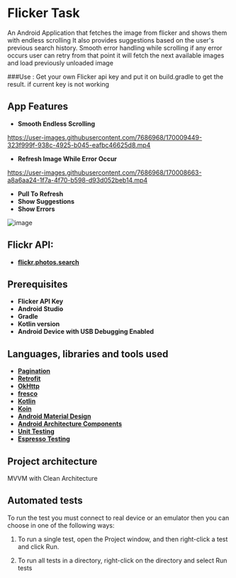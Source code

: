 # Flicker Task
An Android Application that fetches the image from flicker and shows them with endless scrolling 
It also provides suggestions based on the user's previous search history.
Smooth error handling while scrolling if any error occurs user can retry from that point it will fetch the next available images and load previously unloaded image

###Use : Get your own Flicker api key and put it on  build.gradle to get the result. if current key is not working

## App Features 
* __Smooth Endless Scrolling__

https://user-images.githubusercontent.com/7686968/170009449-323f999f-938c-4925-b045-eafbc46625d8.mp4

* __Refresh Image While Error Occur__

https://user-images.githubusercontent.com/7686968/170008663-a8a6aa24-1f7a-4f70-b598-d93d052beb14.mp4


* __Pull To Refresh__
* __Show Suggestions__
* __Show Errors__

![image](https://user-images.githubusercontent.com/7686968/170081063-09f4bed9-5782-4aa9-b137-77e79399194b.png)


## Flickr API:
* __[flickr.photos.search](https://www.flickr.com/services/api/flickr.photos.search.html)__

## Prerequisites
* __Flicker API Key__
* __Android Studio__
* __Gradle__
* __Kotlin version__
* __Android Device with USB Debugging Enabled__


## Languages, libraries and tools used
* __[Pagination](https://developer.android.com/topic/libraries/architecture/paging/v3-overview)__
* __[Retrofit](https://github.com/square/retrofit)__
* __[OkHttp](https://square.github.io/okhttp/)__
* __[fresco](https://github.com/facebook/fresco)__
* __[Kotlin](https://developer.android.com/kotlin)__
* __[Koin](https://github.com/InsertKoinIO/koin)__
* __[Android Material Design](https://material.io/components/)__
* __[Android Architecture Components](https://developer.android.com/topic/libraries/architecture/index.html)__
* __[Unit Testing](https://developer.android.com/training/testing/local-tests)__
* __[Espresso Testing](http://developer.android.com/training/testing/espresso)__

## Project architecture
MVVM with Clean Architecture

## Automated tests
To run the test you must connect to real device or an emulator then you can choose in one of the following ways:

1. To run a single test, open the Project window, and then right-click a test and click Run.

2. To run all tests in a directory, right-click on the directory and select Run tests








